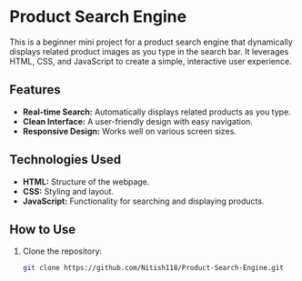 # Product Search Engine

This is a beginner mini project for a product search engine that dynamically displays related product images as you type in the search bar. It leverages HTML, CSS, and JavaScript to create a simple, interactive user experience.

## Features

- **Real-time Search:** Automatically displays related products as you type.
- **Clean Interface:** A user-friendly design with easy navigation.
- **Responsive Design:** Works well on various screen sizes.

## Technologies Used

- **HTML:** Structure of the webpage.
- **CSS:** Styling and layout.
- **JavaScript:** Functionality for searching and displaying products.

## How to Use

1. Clone the repository:
   ```bash
   git clone https://github.com/Nitish118/Product-Search-Engine.git

